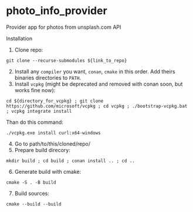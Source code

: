# photo_info_provider
Provider app for photos from unsplash.com API

Installation
1. Clone repo:

```git clone --recurse-submodules ${link_to_repo}```

2. Install any ```compiler``` you want, ```conan```, ```cmake``` in this order. Add theirs binaries directories to ```PATH```.
3. Install ```vcpkg``` (might be deprecated and removed with conan soon, but works fine now):

```cd ${directory_for_vcpkg} ; git clone https://github.com/microsoft/vcpkg ; cd vcpkg ; ./bootstrap-vcpkg.bat ; vcpkg integrate install```

Than do this command:

```./vcpkg.exe install curl:x64-windows```

4. Go to path/to/this/cloned/repo/
5. Prepare build direcory:

```mkdir build ; cd build ; conan install .. ; cd ..```

6. Generate build with cmake:

```cmake -S . -B build```

7. Build sources:

```cmake --build --build```
